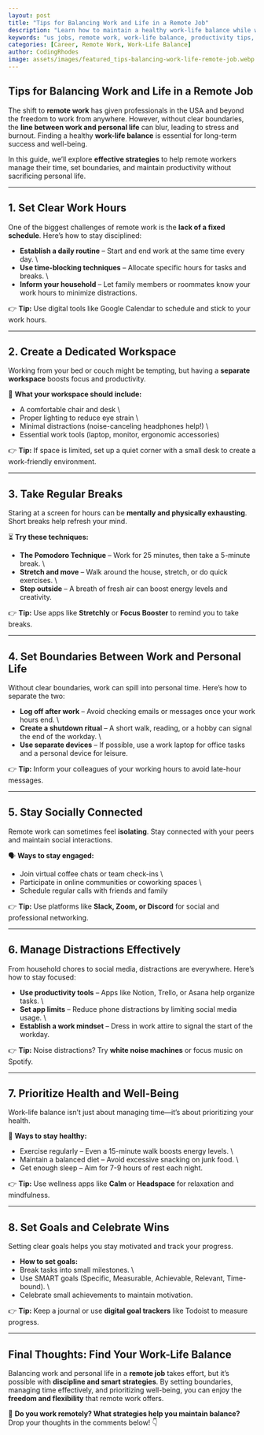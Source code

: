 ```yaml
---
layout: post
title: "Tips for Balancing Work and Life in a Remote Job"
description: "Learn how to maintain a healthy work-life balance while working remotely. Discover expert tips on managing time, setting boundaries, and staying productive."
keywords: "us jobs, remote work, work-life balance, productivity tips, remote job stress, time management, work from home"
categories: [Career, Remote Work, Work-Life Balance]
author: CodingRhodes
image: assets/images/featured_tips-balancing-work-life-remote-job.webp
---
```


## **Tips for Balancing Work and Life in a Remote Job**

The shift to **remote work** has given professionals in the USA and beyond the freedom to work from anywhere. However, without clear boundaries, the **line between work and personal life** can blur, leading to stress and burnout. Finding a healthy **work-life balance** is essential for long-term success and well-being.

In this guide, we’ll explore **effective strategies** to help remote workers manage their time, set boundaries, and maintain productivity without sacrificing personal life.

---

## **1. Set Clear Work Hours**

One of the biggest challenges of remote work is the **lack of a fixed schedule**. Here’s how to stay disciplined:

-  **Establish a daily routine** – Start and end work at the same time every day. \
-  **Use time-blocking techniques** – Allocate specific hours for tasks and breaks. \
-  **Inform your household** – Let family members or roommates know your work hours to minimize distractions. 

👉 **Tip:** Use digital tools like Google Calendar to schedule and stick to your work hours.

---

## **2. Create a Dedicated Workspace**

Working from your bed or couch might be tempting, but having a **separate workspace** boosts focus and productivity.

🏡 **What your workspace should include:**
-  A comfortable chair and desk \
-  Proper lighting to reduce eye strain \
-  Minimal distractions (noise-canceling headphones help!) \
-  Essential work tools (laptop, monitor, ergonomic accessories) 

👉 **Tip:** If space is limited, set up a quiet corner with a small desk to create a work-friendly environment.

---

## **3. Take Regular Breaks**

Staring at a screen for hours can be **mentally and physically exhausting**. Short breaks help refresh your mind.

⏳ **Try these techniques:**
-  **The Pomodoro Technique** – Work for 25 minutes, then take a 5-minute break. \
-  **Stretch and move** – Walk around the house, stretch, or do quick exercises. \
-  **Step outside** – A breath of fresh air can boost energy levels and creativity. 

👉 **Tip:** Use apps like **Stretchly** or **Focus Booster** to remind you to take breaks.

---

## **4. Set Boundaries Between Work and Personal Life**

Without clear boundaries, work can spill into personal time. Here’s how to separate the two:

-  **Log off after work** – Avoid checking emails or messages once your work hours end. \
-  **Create a shutdown ritual** – A short walk, reading, or a hobby can signal the end of the workday. \
-  **Use separate devices** – If possible, use a work laptop for office tasks and a personal device for leisure. 

👉 **Tip:** Inform your colleagues of your working hours to avoid late-hour messages.

---

## **5. Stay Socially Connected**

Remote work can sometimes feel **isolating**. Stay connected with your peers and maintain social interactions.

🗣 **Ways to stay engaged:**
-  Join virtual coffee chats or team check-ins \
-  Participate in online communities or coworking spaces \
-  Schedule regular calls with friends and family 

👉 **Tip:** Use platforms like **Slack, Zoom, or Discord** for social and professional networking.

---

## **6. Manage Distractions Effectively**

From household chores to social media, distractions are everywhere. Here’s how to stay focused:

-  **Use productivity tools** – Apps like Notion, Trello, or Asana help organize tasks. \
-  **Set app limits** – Reduce phone distractions by limiting social media usage. \
-  **Establish a work mindset** – Dress in work attire to signal the start of the workday. 

👉 **Tip:** Noise distractions? Try **white noise machines** or focus music on Spotify.

---

## **7. Prioritize Health and Well-Being**

Work-life balance isn’t just about managing time—it’s about prioritizing your health.

💪 **Ways to stay healthy:**
-  Exercise regularly – Even a 15-minute walk boosts energy levels. \
-  Maintain a balanced diet – Avoid excessive snacking on junk food. \
-  Get enough sleep – Aim for 7-9 hours of rest each night. 

👉 **Tip:** Use wellness apps like **Calm** or **Headspace** for relaxation and mindfulness.

---

## **8. Set Goals and Celebrate Wins**

Setting clear goals helps you stay motivated and track your progress.

-  **How to set goals:**
-  Break tasks into small milestones. \
-  Use SMART goals (Specific, Measurable, Achievable, Relevant, Time-bound). \
-  Celebrate small achievements to maintain motivation. 

👉 **Tip:** Keep a journal or use **digital goal trackers** like Todoist to measure progress.

---

## **Final Thoughts: Find Your Work-Life Balance**

Balancing work and personal life in a **remote job** takes effort, but it’s possible with **discipline and smart strategies**. By setting boundaries, managing time effectively, and prioritizing well-being, you can enjoy the **freedom and flexibility** that remote work offers.

🚀 **Do you work remotely? What strategies help you maintain balance?** Drop your thoughts in the comments below! 👇

